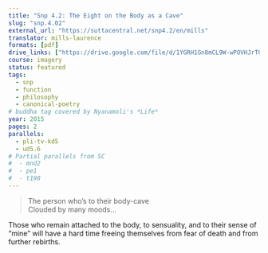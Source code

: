 ```yaml
---
title: "Snp 4.2: The Eight on the Body as a Cave"
slug: "snp.4.02"
external_url: "https://suttacentral.net/snp4.2/en/mills"
translator: mills-laurence
formats: [pdf]
drive_links: ["https://drive.google.com/file/d/1YGRH1Gn8mCL9W-wPOVHJrTOlkU-QMxYL/view?usp=drivesdk"]
course: imagery
status: featured
tags:
  - snp
  - function
  - philosophy
  - canonical-poetry
# buddha tag covered by Nyanamoli's *Life*
year: 2015
pages: 2
parallels:
  - pli-tv-kd5
  - ud5.6
# Partial parallels from SC
#  - mnd2
#  - pe1
#  - t198
---
```


> The person who’s to their body-cave  
Clouded by many moods...

Those who remain attached to the body, to sensuality, and to their sense of “mine” will have a hard time freeing themselves from fear of death and from further rebirths.


